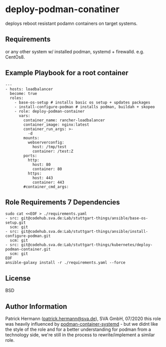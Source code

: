 deploy-podman-conatiner
=======================

deploys reboot resistant podamn containers on target systems. 

Requirements
------------

or any other system w/ installed podman, systemd + firewalld. e.g. CentOs8.

Example Playbook for a root container 
-------------------------------------

```
---
- hosts: loadbalancer
  become: true
  roles:
    - base-os-setup # installs basic os setup + updates packages
    - install-configure-podman # installs podman, buildah + skopeo
    - role: deploy-podman-container
      vars: 
        container_name: rancher-loadbalancer
        container_image: nginx:latest
        container_run_args: >-
          -d
        mounts:
          webserverconfig:
            host: /tmp/test
            container: /test:Z
        ports:
          http:
            host: 80
            container: 80
          https:
            host: 443
            container: 443  
        #container_cmd_args: 
```

Role Requirements 7 Dependencies
--------------------------------

```
sudo cat <<EOF > ./requirements.yaml
- src: git@codehub.sva.de:Lab/stuttgart-things/ansible/base-os-setup.git
  scm: git
- src: git@codehub.sva.de:Lab/stuttgart-things/ansible/install-configure-podman.git
  scm: git
- src: git@codehub.sva.de:Lab/stuttgart-things/kubernetes/deploy-podman-container.git
  scm: git
EOF
ansible-galaxy install -r ./requirements.yaml --force
```

License
-------

BSD

Author Information
------------------

Patrick Hermann (patrick.hermann@sva.de), SVA GmbH, 07/2020
this role was heavily influenced by [podman-container-systemd](https://github.com/ikke-t/podman-container-systemd) - but we didnt like the style of the role and for a better understanding for podman from a technology side, we're still in the process to rewrite/implement a similar role. 
